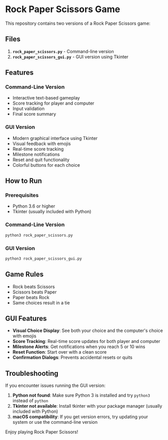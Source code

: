 # Rock Paper Scissors Game

This repository contains two versions of a Rock Paper Scissors game:

## Files

1. **`rock_paper_scissors.py`** - Command-line version
2. **`rock_paper_scissors_gui.py`** - GUI version using Tkinter

## Features

### Command-Line Version

- Interactive text-based gameplay
- Score tracking for player and computer
- Input validation
- Final score summary

### GUI Version

- Modern graphical interface using Tkinter
- Visual feedback with emojis
- Real-time score tracking
- Milestone notifications
- Reset and quit functionality
- Colorful buttons for each choice

## How to Run

### Prerequisites

- Python 3.6 or higher
- Tkinter (usually included with Python)

### Command-Line Version

```bash
python3 rock_paper_scissors.py
```

### GUI Version

```bash
python3 rock_paper_scissors_gui.py
```

## Game Rules

- Rock beats Scissors
- Scissors beats Paper
- Paper beats Rock
- Same choices result in a tie

## GUI Features

- **Visual Choice Display**: See both your choice and the computer's choice with emojis
- **Score Tracking**: Real-time score updates for both player and computer
- **Milestone Alerts**: Get notifications when you reach 5 or 10 wins
- **Reset Function**: Start over with a clean score
- **Confirmation Dialogs**: Prevents accidental resets or quits

## Troubleshooting

If you encounter issues running the GUI version:

1. **Python not found**: Make sure Python 3 is installed and try `python3` instead of `python`
2. **Tkinter not available**: Install tkinter with your package manager (usually included with Python)
3. **macOS compatibility**: If you get version errors, try updating your system or use the command-line version

Enjoy playing Rock Paper Scissors!
